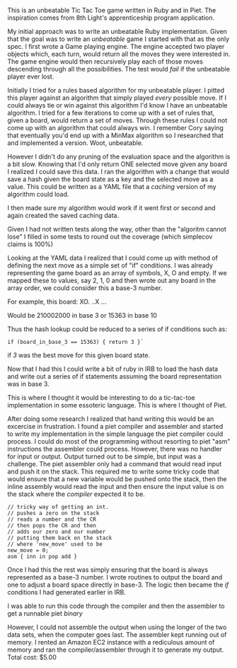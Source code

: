 
This is an unbeatable Tic Tac Toe game written in Ruby and in Piet. The inspiration comes from 8th Light's apprenticeship program application.

My initial approach was to write an unbeatable Ruby implementation. Given that the goal was to write an _unbeatable_ game I started with that as the only spec. I first wrote a Game playing engine. The engine accepted two player objects which, each turn, would return all the moves they were interested in. The game engine would then recursively play each of those moves descending through all the possibilities. The test would _fail_ if the unbeatable player ever lost.

Initially I tried for a rules based algorithm for my unbeatable player. I pitted this player against an algorithm that simply played _every_ possible move. If I could always tie or win against this algorithm I'd know I have an unbeatable algorithm. I tried for a few iterations to come up with a set of rules that, given a board, would return a set of moves. Through these rules I could not come up with an algorithm that could always win. I remember Cory saying that eventually you'd end up with a MinMax algorithm so I researched that and implemented a version. Woot, unbeatable.

However I didn't do any pruning of the evaluation space and the algorithm is a bit slow. Knowing that I'd only return ONE selected move given any board I realized I could save this data. I ran the algorithm with a change that would save a hash given the board state as a key and the selected move as a value. This could be written as a YAML file that a _caching_ version of my algorithm could load.

I then made sure my algorithm would work if it went first or second and again created the saved caching data.

Given I had not written tests along the way, other than the "algoritm cannot lose" I filled in some tests to round out the coverage (which simplecov claims is 100%)

Looking at the YAML data I realized that I could come up with method of defining the next move as a simple set of "if" conditions. I was already representing the game board as an array of symbols, X, O and empty. If we mapped these to values, say 2, 1, 0 and then wrote out any board in the array order, we could consider this a base-3 number.

For example, this board:
    XO.
    ..X
    ...

Would be 210002000 in base 3 or 15363 in base 10

Thus the hash lookup could be reduced to a series of if conditions such as:

    if (board_in_base_3 == 15363) { return 3 }`

if _3_ was the best move for this given board state.

Now that I had this I could write a bit of ruby in IRB to load the hash data and write out a series of if statements assuming the board representation was in base 3.

This is where I thought it would be interesting to do a tic-tac-toe implementation in some essoteric language. This is where I thought of Piet.

After doing some research I realized that hand writing this would be an excercise in frustration. I found a piet compiler and assembler and started to write my implementation in the simple language the piet compiler could process. I could do most of the programming without resorting to piet "asm" instructions the assembler could process. However, there was no handler for input or output. Output turned out to be simple, but input was a challenge. The piet assembler only had a command that would read input and push it on the stack. This required me to write some tricky code that would ensure that a new variable would be pushed onto the stack, then the inline assembly would read the input and then ensure the input value is on the stack where the _compiler_ expected it to be.

    // tricky way of getting an int.
    // pushes a zero on the stack
    // reads a number and the CR
    // then pops the CR and then
    // adds our zero and our number
    // putting them back on the stack
    // where 'new_move' used to be
    new_move = 0;
    asm { inn in pop add }

Once I had this the rest was simply ensuring that the board is always represented as a base-3 number. I wrote routines to output the board and one to adjust a board space directly in base-3. The logic then became the _if_ conditions I had generated earlier in IRB.

I was able to run this code through the compiler and then the assembler to get a runnable piet _binary_

However, I could not assemble the output when using the longer of the two data sets, when the computer goes last. The assembler kept running out of memory. I rented an Amazon EC2 instance with a rediculous amount of memory and ran the compiler/assembler through it to generate my output. Total cost: $5.00


